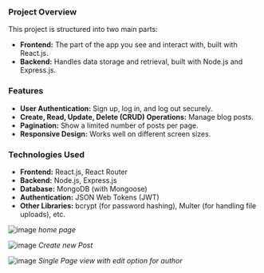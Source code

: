 ### Project Overview

This project is structured into two main parts:

- **Frontend:** The part of the app you see and interact with, built with React.js.
- **Backend:** Handles data storage and retrieval, built with Node.js and Express.js.

### Features

- **User Authentication:** Sign up, log in, and log out securely.
- **Create, Read, Update, Delete (CRUD) Operations:** Manage blog posts.
- **Pagination:** Show a limited number of posts per page.
- **Responsive Design:** Works well on different screen sizes.

### Technologies Used

- **Frontend:** React.js, React Router
- **Backend:** Node.js, Express.js
- **Database:** MongoDB (with Mongoose)
- **Authentication:** JSON Web Tokens (JWT)
- **Other Libraries:** bcrypt (for password hashing), Multer (for handling file uploads), etc.

![image](https://github.com/SankalpKokare/Blog-app/assets/82757623/5a2a9bd2-d887-47d5-adaa-01c000a4bb18)
_home page_

![image](https://github.com/SankalpKokare/Blog-app/assets/82757623/5bb9bef9-801c-43cb-b828-dad13eaf6089)
_Create new Post_

![image](https://github.com/SankalpKokare/Blog-app/assets/82757623/90beb660-6ba4-4d48-bb6a-834a71265637)
_Single Page view with edit option for author_





